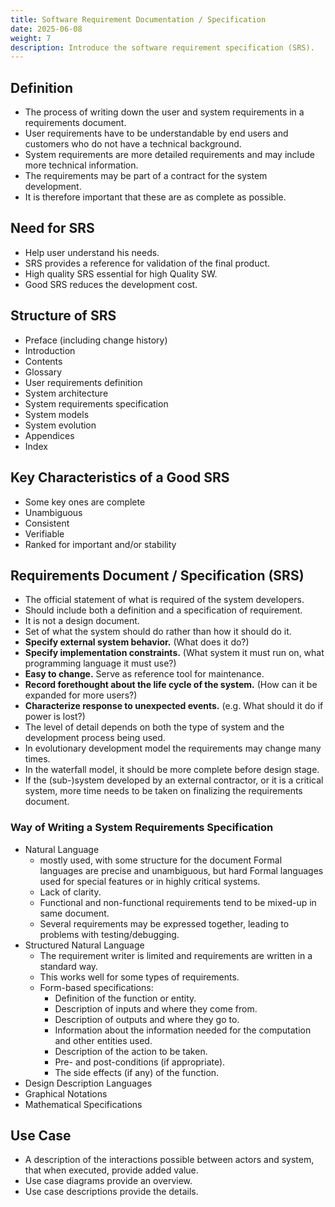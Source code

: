```yaml
---
title: Software Requirement Documentation / Specification
date: 2025-06-08
weight: 7
description: Introduce the software requirement specification (SRS).
---
```


## Definition

- The process of writing down the user and system requirements in a requirements document.
- User requirements have to be understandable by end users and customers who do not have a technical background.
- System requirements are more detailed requirements and may include more technical information.
- The requirements may be part of a contract for the system development.
- It is therefore important that these are as complete as possible.

## Need for SRS

- Help user understand his needs.
- SRS provides a reference for validation of the final product.
- High quality SRS essential for high Quality SW.
- Good SRS reduces the development cost.

## Structure of SRS

- Preface (including change history)
- Introduction
- Contents
- Glossary
- User requirements definition
- System architecture
- System requirements specification
- System models
- System evolution
- Appendices
- Index

## Key Characteristics of a Good SRS

- Some key ones are complete
- Unambiguous
- Consistent
- Verifiable
- Ranked for important and/or stability

## Requirements Document / Specification (SRS)

- The official statement of what is required of the system developers.
- Should include both a definition and a specification of requirement.
- It is not a design document.
- Set of what the system should do rather than how it should do it.
- **Specify external system behavior.** (What does it do?)
- **Specify implementation constraints.** (What system it must run on, what programming language it must use?)
- **Easy to change.** Serve as reference tool for maintenance.
- **Record forethought about the life cycle of the system.** (How can it be expanded for more users?)
- **Characterize response to unexpected events.** (e.g. What should it do if power is lost?)
- The level of detail depends on both the type of system and the development process being used.
- In evolutionary development model the requirements may change many times.
- In the waterfall model, it should be more complete before design stage.
- If the (sub-)system developed by an external contractor, or it is a critical system, more time needs to be taken on finalizing the requirements document.

### Way of Writing a System Requirements Specification

- Natural Language
  - mostly used, with some structure for the document Formal languages are precise and unambiguous, but hard Formal languages used for special features or in highly critical systems.
  - Lack of clarity.
  - Functional and non-functional requirements tend to be mixed-up in same document.
  - Several requirements may be expressed together, leading to problems with testing/debugging.
- Structured Natural Language
  - The requirement writer is limited and requirements are written in a standard way.
  - This works well for some types of requirements.
  - Form-based specifications:
    - Definition of the function or entity.
    - Description of inputs and where they come from.
    - Description of outputs and where they go to.
    - Information about the information needed for the computation and other entities used.
    - Description of the action to be taken.
    - Pre- and post-conditions (if appropriate).
    - The side effects (if any) of the function.
- Design Description Languages
- Graphical Notations
- Mathematical Specifications

## Use Case

- A description of the interactions possible between actors and system, that when executed, provide added value.
- Use case diagrams provide an overview.
- Use case descriptions provide the details.
